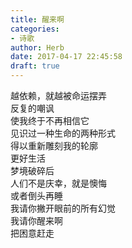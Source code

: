 ```yaml
---  
title: 醒来啊  
categories:  
- 诗歌  
author: Herb  
date: 2017-04-17 22:45:58  
draft: true
---  
```

越依赖，就越被命运摆弄  
反复的嘲讽  
使我终于不再相信它    
见识过一种生命的两种形式  
得以重新雕刻我的轮廓  
更好生活    
梦境破碎后  
人们不是庆幸，就是懊悔  
或者倒头再睡    
我请你撇开眼前的所有幻觉  
我请你醒来啊  
把困意赶走